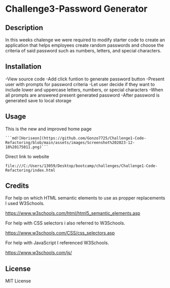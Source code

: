 # Challenge3-Password Generator


## Description

In this weeks chalenge we were required to modify starter code to create an application that helps employees create random passwords and choose the criteria of said password such as numbers, letters, and special characters.

## Installation

-View source code
-Add click funtion to generate password button
-Present user with prompts for password criteria
-Let user decide if they want to include lower and uppercase letters, numbers, or special characters
-When all prompts are answered present generated password
-After password is generated save to local storage


## Usage

This is the new and improved home page

    ```md![Horiseon](https://github.com/Gonzo7725/Challenge1-Code-Refactoring/blob/main/assets/images/Screenshot%202023-12-18%20175011.png)```

Direct link to website

    file:///C:/Users/13059/Desktop/bootcamp/challenges/Challenge1-Code-Refactoring/index.html

## Credits

For help on which HTML semantic elements to use as propper replacements I used W3Schools.

https://www.w3schools.com/html/html5_semantic_elements.asp

For help with CSS selectors i also referred to W3Schools.

https://www.w3schools.com/CSS/css_selectors.asp

For help with JavaScript I referenced W3Schools.

https://www.w3schools.com/js/

## License

MIT License

